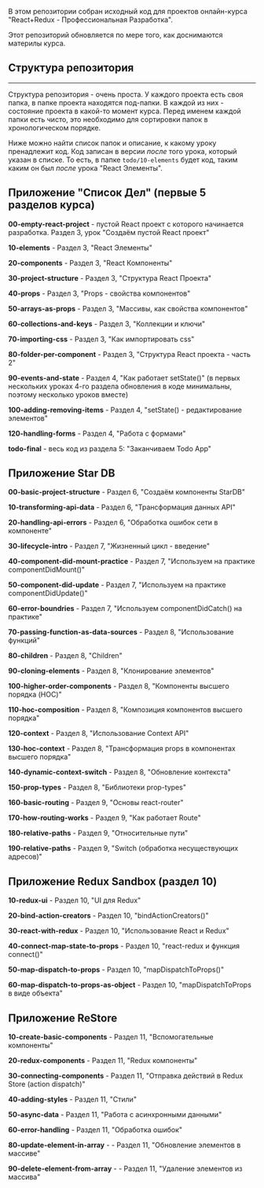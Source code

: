 В этом репозитории собран исходный код для проектов онлайн-курса "React+Redux - Профессиональная Разработка".

Этот репозиторий обновляется по мере того, как доснимаются материлы курса. 

Структура репозитория
------
------
Структура репозитория - очень проста. У каждого проекта есть своя папка, в папке проекта находятся под-папки. В каждой из них - состояние проекта в какой-то момент курса. Перед именем каждой папки есть чисто, это необходимо для сортировки папок в хронологическом порядке.

Ниже можно найти список папок и описание, к какому уроку пренадлежит код. Код записан в версии *после* того урока, который указан в списке. То есть, в папке `todo/10-elements` будет код, таким каким он был *после* урока "React Элементы".

Приложение "Список Дел" (первые 5 разделов курса)
------

**00-empty-react-project** - пустой React проект с которого начинается разработка. Раздел 3, урок "Создаём пустой React проект"

**10-elements** - Раздел 3, "React Элементы"

**20-components** - Раздел 3, "React Компоненты"

**30-project-structure** - Раздел 3, "Структура React Проекта"

**40-props** - Раздел 3, "Props - свойства компонентов"

**50-arrays-as-props** - Раздел 3, "Массивы, как свойства компонентов"

**60-collections-and-keys** - Раздел 3, "Коллекции и ключи"

**70-importing-css** - Раздел 3, "Как импортировать css"

**80-folder-per-component** - Раздел 3, "Структура React проекта - часть 2"

**90-events-and-state** - Раздел 4, "Как работает setState()" (в первых нескольких уроках 4-го раздела обновления в коде минимальны, поэтому несколько уроков вместе)

**100-adding-removing-items** - Раздел 4, "setState() - редактирование элементов"

**120-handling-forms** - Раздел 4, "Работа с формами"

**todo-final** - весь код из раздела 5: "Заканчиваем Todo App"

Приложение Star DB
------

**00-basic-project-structure** - Раздел 6, "Создаём компоненты StarDB"

**10-transforming-api-data** - Раздел 6, "Трансформация данных API"

**20-handling-api-errors** - Раздел 6, "Обработка ошибок сети в компоненте"

**30-lifecycle-intro** - Раздел 7, "Жизненный цикл - введение"

**40-component-did-mount-practice** - Раздел 7, "Используем на практике componentDidMount()"

**50-component-did-update** - Раздел 7, "Используем на практике componentDidUpdate()"

**60-error-boundries** - Раздел 7, "Используем componentDidCatch() на практике"

**70-passing-function-as-data-sources** - Раздел 8, "Использование функций"

**80-children** - Раздел 8, "Children"

**90-cloning-elements** - Раздел 8, "Клонирование элементов"

**100-higher-order-components** - Раздел 8, "Компоненты высшего порядка (HOC)"

**110-hoc-composition** - Раздел 8, "Композиция компонентов высшего порядка"

**120-context** - Раздел 8, "Использование Context API"

**130-hoc-context** - Раздел 8, "Трансформация props в компонентах высшего порядка"

**140-dynamic-context-switch** - Раздел 8, "Обновление контекста"

**150-prop-types** - Раздел 8, "Библиотеки prop-types"

**160-basic-routing** - Раздел 9, "Основы react-router"

**170-how-routing-works** - Pаздел 9, "Как работает Route"

**180-relative-paths** - Pаздел 9, "Относительные пути"

**190-relative-paths** - Pаздел 9, "Switch (обработка несуществующих адресов)"


Приложение Redux Sandbox (раздел 10)
------

**10-redux-ui** - Pаздел 10, "UI для Redux"

**20-bind-action-creators** - Pаздел 10, "bindActionCreators()"

**30-react-with-redux** - Pаздел 10, "Использование React и Redux" 

**40-connect-map-state-to-props** - Pаздел 10, "react-redux и функция connect()"

**50-map-dispatch-to-props** - Pаздел 10, "mapDispatchToProps()"

**60-map-dispatch-to-props-as-object** - Раздел 10, "mapDispatchToProps в виде объекта"


Приложение ReStore
------

**10-create-basic-components** - Pаздел 11, "Вспомогательные компоненты"

**20-redux-components** - Pаздел 11, "Redux компоненты"

**30-connecting-components** - Pаздел 11, "Отправка действий в Redux Store (action dispatch)"

**40-adding-styles** - Pаздел 11, "Стили"

**50-async-data** - Pаздел 11, "Работа с асинхронными данными"

**60-error-handling** - Pаздел 11, "Обработка ошибок"

**80-update-element-in-array** - - Pаздел 11, "Обновление элементов в массиве"

**90-delete-element-from-array** - - Pаздел 11, "Удаление элементов из массива"

